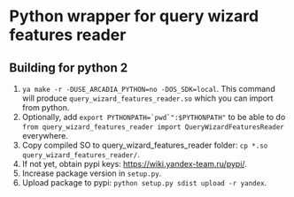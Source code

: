 # Python wrapper for query wizard features reader

## Building for python 2

1. `ya make -r -DUSE_ARCADIA_PYTHON=no -DOS_SDK=local`. This command will produce `query_wizard_features_reader.so` which you can import from python.
2. Optionally, add ``export PYTHONPATH=`pwd`":$PYTHONPATH"`` to be able to do `from query_wizard_features_reader import QueryWizardFeaturesReader` everywhere.
3. Copy compiled SO to query_wizard_features_reader folder: `cp *.so query_wizard_features_reader/`.
4. If not yet, obtain pypi keys: <https://wiki.yandex-team.ru/pypi/>.
5. Increase package version in `setup.py`.
6. Upload package to pypi: `python setup.py sdist upload -r yandex`.
